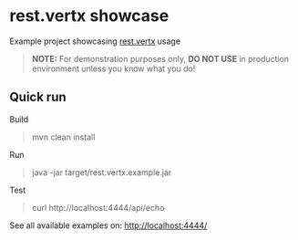 # rest.vertx showcase
Example project showcasing [rest.vertx](https://github.com/zandero/rest.vertx,rest.vertx) usage

> **NOTE:** For demonstration purposes only, **DO NOT USE** in production environment unless you know what you do! 

## Quick run
Build
> mvn clean install 

Run
> java -jar target/rest.vertx.example.jar

Test
> curl http://localhost:4444/api/echo


See all available examples on: [http://localhost:4444/](http://localhost:4444/)


